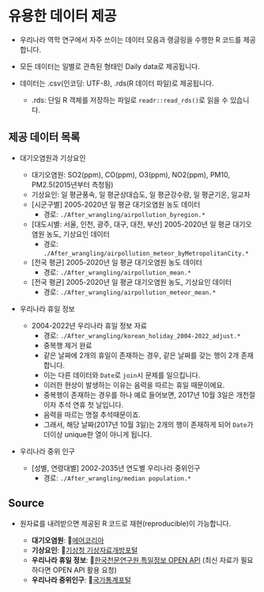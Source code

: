 # 유용한 데이터 제공
- 우리나라 역학 연구에서 자주 쓰이는 데이터 모음과 랭글링을 수행한 R 코드를 제공합니다.

- 모든 데이터는 일별로 관측된 형태인 Daily data로 제공됩니다.

- 데이터는 .csv(인코딩: UTF-8), .rds(R 데이터 파일)로 제공됩니다.
  - .rds: 단일 R 객체를 저장하는 파일로 `readr::read_rds()`로 읽을 수 있습니다.

## 제공 데이터 목록

- 대기오염원과 기상요인
  - 대기오염원: SO2(ppm), CO(ppm), O3(ppm), NO2(ppm), PM10, PM2.5(2015년부터 측청됨)
  - 기상요인: 일 평균풍속, 일 평균상대습도, 일 평균강수량, 일 평균기온, 일교차
  - [시군구별] 2005-2020년 일 평균 대기오염원 농도 데이터
    - 경로: `./After_wrangling/airpollution_byregion.*`
  - [대도시별: 서울, 인천, 광주, 대구, 대전, 부산] 2005-2020년 일 평균 대기오염원 농도, 기상요인 데이터
    - 경로: `./After_wrangling/airpollution_meteor_byMetropolitanCity.*`
  - [전국 평균] 2005-2020년 일 평균 대기오염원 농도 데이터
    - 경로: `./After_wrangling/airpollution_mean.*`
  - [전국 평균] 2005-2020년 일 평균 대기오염원 농도, 기상요인 데이터
    - 경로: `./After_wrangling/airpollution_meteor_mean.*`

- 우리나라 휴일 정보
  - 2004-2022년 우리나라 휴일 정보 자료
    - 경로: `./After_wrangling/korean_holiday_2004-2022_adjust.*`
    - 중복행 제거 완료
    - 같은 날짜에 2개의 휴일이 존재하는 경우, 같은 날짜를 갖는 행이 2개 존재합니다.
    - 이는 다른 데이터와 `Date`로 `join`시 문제를 일으킵니다. 
    - 이러한 현상이 발생하는 이유는 음력을 따르는 휴일 때문이에요.
    - 중복행이 존재하는 경우를 하나 예로 들어보면, 2017년 10월 3일은 개천절이자 추석 연휴 첫 날입니다.
    - 음력을 따르는 명절 추석때문이죠.
    - 그래서, 해당 날짜(2017년 10월 3일)는 2개의 행이 존재하게 되어 `Date`가 더이상 unique한 열이 아니게 됩니다.
  
- 우리나라 중위 인구
  - [성별, 연령대별] 2002-2035년 연도별 우리나라 중위인구
    - 경로: `./After_wrangling/median population.*`
  
## Source
- 원자료를 내려받으면 제공된 R 코드로 재현(reproducible)이 가능합니다.

  - **대기오염원**: 🔗[에어코리아](https://www.airkorea.or.kr/web)
  - **기상요인**: 🔗[기상청 기상자료개방포털](https://data.kma.go.kr)
  - **우리나라 휴일 정보**: 🔗[한국천문연구원 특일정보 OPEN API](https://www.data.go.kr/tcs/dss/selectApiDataDetailView.do?publicDataPk=15012690) (최신 자료가 필요하다면 OPEN API 활용 요청)
  - **우리나라 중위인구**: 🔗[국가통계포털](https://kosis.kr/index/index.do)
